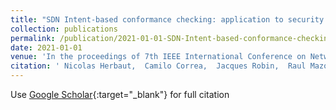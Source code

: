 ```yaml
---
title: "SDN Intent-based conformance checking: application to security policies"
collection: publications
permalink: /publication/2021-01-01-SDN-Intent-based-conformance-checking-application-to-security-policies
date: 2021-01-01
venue: 'In the proceedings of 7th IEEE International Conference on Network Softwarization (IEEE NetSoft 2021)'
citation: ' Nicolas Herbaut,  Camilo Correa,  Jacques Robin,  Raul Mazo, &quot;SDN Intent-based conformance checking: application to security policies.&quot; In the proceedings of 7th IEEE International Conference on Network Softwarization (IEEE NetSoft 2021), 2021.'
---
```

Use [Google Scholar](https://scholar.google.com/scholar?q=SDN+Intent+based+conformance+checking:+application+to+security+policies){:target="_blank"} for full citation